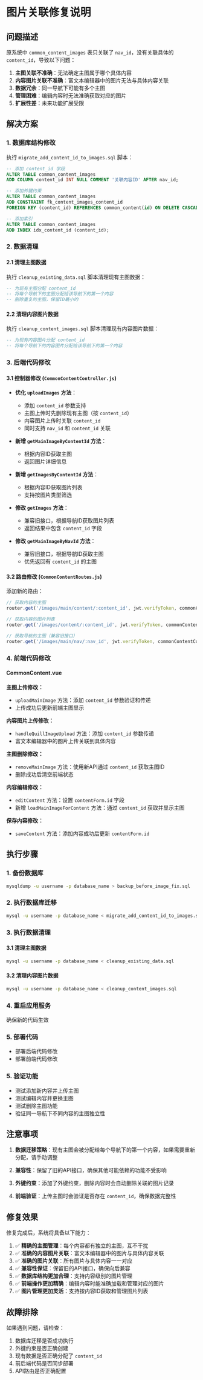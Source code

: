 # 图片关联修复说明

## 问题描述

原系统中 `common_content_images` 表只关联了 `nav_id`，没有关联具体的 `content_id`，导致以下问题：

1. **主图关联不准确**：无法确定主图属于哪个具体内容
2. **内容图片关联不准确**：富文本编辑器中的图片无法与具体内容关联
3. **数据冗余**：同一导航下可能有多个主图
4. **管理困难**：编辑内容时无法准确获取对应的图片
5. **扩展性差**：未来功能扩展受限

## 解决方案

### 1. 数据库结构修改

执行 `migrate_add_content_id_to_images.sql` 脚本：

```sql
-- 添加 content_id 字段
ALTER TABLE common_content_images 
ADD COLUMN content_id INT NULL COMMENT '关联内容ID' AFTER nav_id;

-- 添加外键约束
ALTER TABLE common_content_images 
ADD CONSTRAINT fk_content_images_content_id 
FOREIGN KEY (content_id) REFERENCES common_content(id) ON DELETE CASCADE;

-- 添加索引
ALTER TABLE common_content_images 
ADD INDEX idx_content_id (content_id);
```

### 2. 数据清理

#### 2.1 清理主图数据
执行 `cleanup_existing_data.sql` 脚本清理现有主图数据：

```sql
-- 为现有主图分配 content_id
-- 将每个导航下的主图分配给该导航下的第一个内容
-- 删除重复的主图，保留ID最小的
```

#### 2.2 清理内容图片数据
执行 `cleanup_content_images.sql` 脚本清理现有内容图片数据：

```sql
-- 为现有内容图片分配 content_id
-- 将每个导航下的内容图片分配给该导航下的第一个内容
```

### 3. 后端代码修改

#### 3.1 控制器修改 (`CommonContentController.js`)

- **优化 `uploadImages` 方法**：
  - 添加 `content_id` 参数支持
  - 主图上传时先删除现有主图（按 `content_id`）
  - 内容图片上传时关联 `content_id`
  - 同时支持 `nav_id` 和 `content_id` 关联

- **新增 `getMainImageByContentId` 方法**：
  - 根据内容ID获取主图
  - 返回图片详细信息

- **新增 `getImagesByContentId` 方法**：
  - 根据内容ID获取图片列表
  - 支持按图片类型筛选

- **修改 `getImages` 方法**：
  - 兼容旧接口，根据导航ID获取图片列表
  - 返回结果中包含 `content_id` 字段

- **修改 `getMainImageByNavId` 方法**：
  - 兼容旧接口，根据导航ID获取主图
  - 优先返回有 `content_id` 的主图

#### 3.2 路由修改 (`CommonContentRoutes.js`)

添加新的路由：

```javascript
// 获取内容的主图
router.get('/images/main/content/:content_id', jwt.verifyToken, commonContentController.getMainImageByContentId);

// 获取内容的图片列表
router.get('/images/content/:content_id', jwt.verifyToken, commonContentController.getImagesByContentId);

// 获取导航的主图（兼容旧接口）
router.get('/images/main/nav/:nav_id', jwt.verifyToken, commonContentController.getMainImageByNavId);
```

### 4. 前端代码修改

#### CommonContent.vue

**主图上传修改：**
- `uploadMainImage` 方法：添加 `content_id` 参数验证和传递
- 上传成功后更新前端主图显示

**内容图片上传修改：**
- `handleQuillImageUpload` 方法：添加 `content_id` 参数传递
- 富文本编辑器中的图片上传关联到具体内容

**主图删除修改：**
- `removeMainImage` 方法：使用新API通过 `content_id` 获取主图ID
- 删除成功后清空前端状态

**内容编辑修改：**
- `editContent` 方法：设置 `contentForm.id` 字段
- 新增 `loadMainImageForContent` 方法：通过 `content_id` 获取并显示主图

**保存内容修改：**
- `saveContent` 方法：添加内容成功后更新 `contentForm.id`

## 执行步骤

### 1. 备份数据库
```bash
mysqldump -u username -p database_name > backup_before_image_fix.sql
```

### 2. 执行数据库迁移
```bash
mysql -u username -p database_name < migrate_add_content_id_to_images.sql
```

### 3. 执行数据清理

#### 3.1 清理主图数据
```bash
mysql -u username -p database_name < cleanup_existing_data.sql
```

#### 3.2 清理内容图片数据
```bash
mysql -u username -p database_name < cleanup_content_images.sql
```

### 4. 重启应用服务
确保新的代码生效

### 5. 部署代码
- 部署后端代码修改
- 部署前端代码修改

### 5. 验证功能
- 测试添加新内容并上传主图
- 测试编辑内容并更换主图
- 测试删除主图功能
- 验证同一导航下不同内容的主图独立性

## 注意事项

1. **数据迁移策略**：现有主图会被分配给每个导航下的第一个内容，如果需要重新分配，请手动调整

2. **兼容性**：保留了旧的API接口，确保其他可能依赖的功能不受影响

3. **外键约束**：添加了外键约束，删除内容时会自动删除关联的图片记录

4. **前端验证**：上传主图时会验证是否存在 `content_id`，确保数据完整性

## 修复效果

修复完成后，系统将具备以下能力：

1. ✅ **精确的主图管理**：每个内容都有独立的主图，互不干扰
2. ✅ **准确的内容图片关联**：富文本编辑器中的图片与具体内容关联
3. ✅ **准确的图片关联**：所有图片与具体内容一一对应
4. ✅ **兼容性保证**：保留旧的API接口，确保向后兼容
5. ✅ **数据库结构更加合理**：支持内容级别的图片管理
6. ✅ **前端操作更加精确**：编辑内容时能准确加载和管理对应的图片
7. ✅ **图片管理更加灵活**：支持按内容ID获取和管理图片列表

## 故障排除

如果遇到问题，请检查：

1. 数据库迁移是否成功执行
2. 外键约束是否正确创建
3. 现有数据是否正确分配了 `content_id`
4. 前后端代码是否同步部署
5. API路由是否正确配置